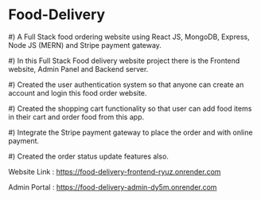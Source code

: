 # Food-Delivery

#) A Full Stack food ordering website using React JS, MongoDB, Express, Node JS (MERN) and Stripe payment gateway. 

#) In this Full Stack Food delivery website project there is the Frontend website, Admin Panel and Backend server.

#) Created the user authentication system so that anyone can create an account and login this food order website.

#) Created the shopping cart functionality so that user can add food items in their cart and order food from this app. 

#) Integrate the Stripe payment gateway to place the order and with online payment.

#) Created the order status update features also.

Website Link : https://food-delivery-frontend-ryuz.onrender.com

Admin Portal : https://food-delivery-admin-dy5m.onrender.com
